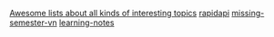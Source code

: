 [Awesome lists about all kinds of interesting topics](https://github.com/sindresorhus/awesome)
[rapidapi](https://rapidapi.com/)
[missing-semester-vn](https://missing-semester-vn.github.io/2020/)
[learning-notes](https://learning-notes.mistermicheels.com/architecture-design/reference-architectures/package-by-feature-or-component/)